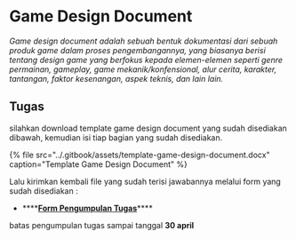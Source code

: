 # Game Design Document

_Game design document adalah sebuah bentuk dokumentasi dari sebuah produk game dalam proses pengembangannya, yang biasanya berisi tentang design game yang berfokus kepada elemen-elemen seperti genre permainan, gameplay, game mekanik/konfensional, alur cerita, karakter, tantangan, faktor kesenangan, aspek teknis, dan lain lain._

## Tugas

silahkan download template game design document yang sudah disediakan dibawah, kemudian isi tiap bagian yang sudah disediakan. 

{% file src="../.gitbook/assets/template-game-design-document.docx" caption="Template Game Design Document" %}

Lalu kirimkan kembali file yang sudah terisi jawabannya melalui form yang sudah disediakan : 

* \*\*\*\*[**Form Pengumpulan Tugas**](https://docs.google.com/forms/d/e/1FAIpQLScEAMCJMstq29quu4A7Q0Yl4-JG7PewaYcWdrvDs7GZhNHdWw/viewform)\*\*\*\*

batas pengumpulan tugas sampai tanggal **30 april**







